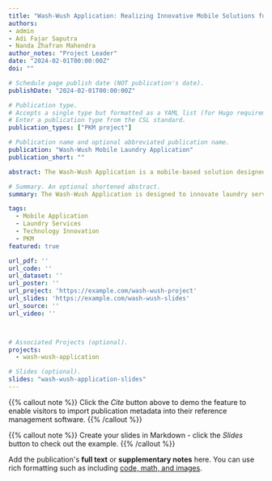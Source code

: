 ```yaml
---
title: "Wash-Wush Application: Realizing Innovative Mobile Solutions for Laundry Services"
authors:
- admin
- Adi Fajar Saputra
- Nanda Zhafran Mahendra
author_notes: "Project Leader"
date: "2024-02-01T00:00:00Z"
doi: ""

# Schedule page publish date (NOT publication's date).
publishDate: "2024-02-01T00:00:00Z"

# Publication type.
# Accepts a single type but formatted as a YAML list (for Hugo requirements).
# Enter a publication type from the CSL standard.
publication_types: ["PKM project"]

# Publication name and optional abbreviated publication name.
publication: "Wash-Wush Mobile Laundry Application"
publication_short: ""

abstract: The Wash-Wush Application is a mobile-based solution designed to provide innovative laundry services. By leveraging technology, the app aims to streamline the laundry process for both customers and laundry service providers. With features such as real-time order tracking, cashless payment options, and personalized service preferences, Wash-Wush aims to revolutionize how laundry services are accessed and managed, enhancing convenience and efficiency for users.

# Summary. An optional shortened abstract.
summary: The Wash-Wush Application is designed to innovate laundry services through a mobile app that offers features like real-time order tracking, cashless payments, and customized laundry options.

tags:
  - Mobile Application
  - Laundry Services
  - Technology Innovation
  - PKM
featured: true

url_pdf: ''
url_code: ''
url_dataset: ''
url_poster: ''
url_project: 'https://example.com/wash-wush-project'
url_slides: 'https://example.com/wash-wush-slides'
url_source: ''
url_video: ''



# Associated Projects (optional).
projects:
  - wash-wush-application

# Slides (optional).
slides: "wash-wush-application-slides"
---
```


{{% callout note %}}
Click the *Cite* button above to demo the feature to enable visitors to import publication metadata into their reference management software.
{{% /callout %}}

{{% callout note %}}
Create your slides in Markdown - click the *Slides* button to check out the example.
{{% /callout %}}

Add the publication's **full text** or **supplementary notes** here. You can use rich formatting such as including [code, math, and images](https://docs.hugoblox.com/content/writing-markdown-latex/).
